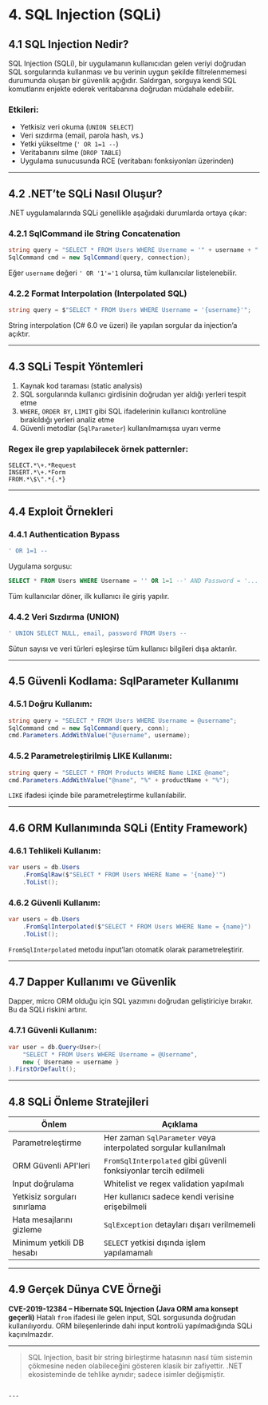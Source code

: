 # 4. SQL Injection (SQLi)

## 4.1 SQL Injection Nedir?

SQL Injection (SQLi), bir uygulamanın kullanıcıdan gelen veriyi doğrudan SQL sorgularında kullanması ve bu verinin uygun şekilde filtrelenmemesi durumunda oluşan bir güvenlik açığıdır. Saldırgan, sorguya kendi SQL komutlarını enjekte ederek veritabanına doğrudan müdahale edebilir.

### Etkileri:

* Yetkisiz veri okuma (`UNION SELECT`)
* Veri sızdırma (email, parola hash, vs.)
* Yetki yükseltme (`' OR 1=1 --`)
* Veritabanını silme (`DROP TABLE`)
* Uygulama sunucusunda RCE (veritabanı fonksiyonları üzerinden)

---

## 4.2 .NET’te SQLi Nasıl Oluşur?

.NET uygulamalarında SQLi genellikle aşağıdaki durumlarda ortaya çıkar:

### 4.2.1 SqlCommand ile String Concatenation

```csharp
string query = "SELECT * FROM Users WHERE Username = '" + username + "'";
SqlCommand cmd = new SqlCommand(query, connection);
```

Eğer `username` değeri `' OR '1'='1` olursa, tüm kullanıcılar listelenebilir.

### 4.2.2 Format Interpolation (Interpolated SQL)

```csharp
string query = $"SELECT * FROM Users WHERE Username = '{username}'";
```

String interpolation (C# 6.0 ve üzeri) ile yapılan sorgular da injection’a açıktır.

---

## 4.3 SQLi Tespit Yöntemleri

1. Kaynak kod taraması (static analysis)
2. SQL sorgularında kullanıcı girdisinin doğrudan yer aldığı yerleri tespit etme
3. `WHERE`, `ORDER BY`, `LIMIT` gibi SQL ifadelerinin kullanıcı kontrolüne bırakıldığı yerleri analiz etme
4. Güvenli metodlar (`SqlParameter`) kullanılmamışsa uyarı verme

### Regex ile grep yapılabilecek örnek patternler:

```
SELECT.*\+.*Request  
INSERT.*\+.*Form  
FROM.*\$\".*{.*}
```

---

## 4.4 Exploit Örnekleri

### 4.4.1 Authentication Bypass

```sql
' OR 1=1 --
```

Uygulama sorgusu:

```sql
SELECT * FROM Users WHERE Username = '' OR 1=1 --' AND Password = '...'
```

Tüm kullanıcılar döner, ilk kullanıcı ile giriş yapılır.

### 4.4.2 Veri Sızdırma (UNION)

```sql
' UNION SELECT NULL, email, password FROM Users --
```

Sütun sayısı ve veri türleri eşleşirse tüm kullanıcı bilgileri dışa aktarılır.

---

## 4.5 Güvenli Kodlama: SqlParameter Kullanımı

### 4.5.1 Doğru Kullanım:

```csharp
string query = "SELECT * FROM Users WHERE Username = @username";
SqlCommand cmd = new SqlCommand(query, conn);
cmd.Parameters.AddWithValue("@username", username);
```

### 4.5.2 Parametreleştirilmiş LIKE Kullanımı:

```csharp
string query = "SELECT * FROM Products WHERE Name LIKE @name";
cmd.Parameters.AddWithValue("@name", "%" + productName + "%");
```

`LIKE` ifadesi içinde bile parametreleştirme kullanılabilir.

---

## 4.6 ORM Kullanımında SQLi (Entity Framework)

### 4.6.1 Tehlikeli Kullanım:

```csharp
var users = db.Users
    .FromSqlRaw($"SELECT * FROM Users WHERE Name = '{name}'")
    .ToList();
```

### 4.6.2 Güvenli Kullanım:

```csharp
var users = db.Users
    .FromSqlInterpolated($"SELECT * FROM Users WHERE Name = {name}")
    .ToList();
```

`FromSqlInterpolated` metodu input’ları otomatik olarak parametreleştirir.

---

## 4.7 Dapper Kullanımı ve Güvenlik

Dapper, micro ORM olduğu için SQL yazımını doğrudan geliştiriciye bırakır. Bu da SQLi riskini artırır.

### 4.7.1 Güvenli Kullanım:

```csharp
var user = db.Query<User>(
    "SELECT * FROM Users WHERE Username = @Username",
    new { Username = username }
).FirstOrDefault();
```

---

## 4.8 SQLi Önleme Stratejileri

| Önlem                        | Açıklama                                                         |
| ---------------------------- | ---------------------------------------------------------------- |
| Parametreleştirme            | Her zaman `SqlParameter` veya interpolated sorgular kullanılmalı |
| ORM Güvenli API'leri         | `FromSqlInterpolated` gibi güvenli fonksiyonlar tercih edilmeli  |
| Input doğrulama              | Whitelist ve regex validation yapılmalı                          |
| Yetkisiz sorguları sınırlama | Her kullanıcı sadece kendi verisine erişebilmeli                 |
| Hata mesajlarını gizleme     | `SqlException` detayları dışarı verilmemeli                      |
| Minimum yetkili DB hesabı    | `SELECT` yetkisi dışında işlem yapılamamalı                      |

---

## 4.9 Gerçek Dünya CVE Örneği

**CVE-2019-12384 – Hibernate SQL Injection (Java ORM ama konsept geçerli)**
Hatalı `from` ifadesi ile gelen input, SQL sorgusunda doğrudan kullanılıyordu. ORM bileşenlerinde dahi input kontrolü yapılmadığında SQLi kaçınılmazdır.

---

> SQL Injection, basit bir string birleştirme hatasının nasıl tüm sistemin çökmesine neden olabileceğini gösteren klasik bir zafiyettir. .NET ekosisteminde de tehlike aynıdır; sadece isimler değişmiştir.

```

---

```
